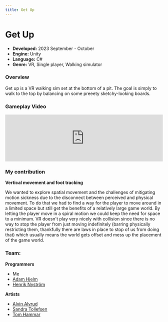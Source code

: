 ```yaml
---
title: Get Up
---
```


# Get Up
 
- **Developed:** 2023 September - October
- **Engine:** Unity
- **Language:** C#
- **Genre:** VR, Single player, Walking simulator

### Overview

Get up is a VR walking sim set at the bottom of a pit. The goal is simply to walk to the top by balancing on some preeety sketchy-looking boards. 

### Gameplay Video

<iframe width="100%" height="auto" src="https://www.youtube.com/embed/Zkv-umJfA5c?si=lj5IrgRyK1tbwDFu" title="YouTube video player" frameborder="0" allow="accelerometer; autoplay; clipboard-write; encrypted-media; gyroscope; picture-in-picture; web-share" referrerpolicy="strict-origin-when-cross-origin" allowfullscreen></iframe>

### My contribution

**Vertical movement and foot tracking**

We wanted to explore spatial movement and the challenges of mitigating motion sickness due to the disconnect between perceived and physical movement. To do that we had to find a way for the player to move around in a limited space but still get the benefits of a relatively large game world. By letting the player move in a spiral motion we could keep the need for space to a minimum. VR doesn't play very nicely with collision since there is no way to stop the player from just moving indefinitely (barring physically restricting them, thankfully there are laws in place to stop of us from doing that) which usually means the world gets offset and mess up the placement of the game world. 

### Team: 
**Programmers**  

- Me  
- [Adam Hjelm](https://github.com/Adam-Hjelm) 
- [Henrik Nyström](https://github.com/sweviceroy) 

**Artists**

- [Alvin Alvrud](https://www.artstation.com/alvrudart)
- [Sandra Tollefsen](https://www.artstation.com/sandratollefsen)
- [Tom Hammar](https://www.artstation.com/tomhammar)